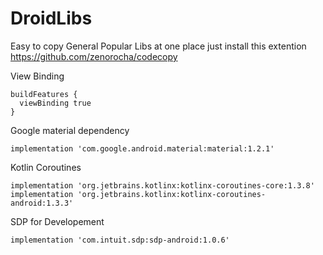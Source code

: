 # DroidLibs
Easy to copy General Popular Libs at one place just install this extention https://github.com/zenorocha/codecopy

View Binding
```
buildFeatures {
  viewBinding true
}
```

Google material dependency
```
implementation 'com.google.android.material:material:1.2.1'
```

Kotlin Coroutines
```
implementation 'org.jetbrains.kotlinx:kotlinx-coroutines-core:1.3.8'
implementation 'org.jetbrains.kotlinx:kotlinx-coroutines-android:1.3.3'
```

SDP for Developement
```
implementation 'com.intuit.sdp:sdp-android:1.0.6'
```

